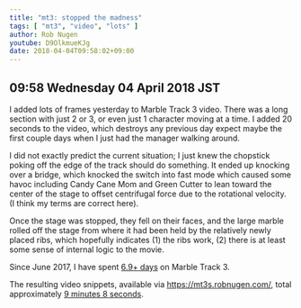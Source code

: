 ```yaml
---
title: "mt3: stopped the madness"
tags: [ "mt3", "video", "lots" ]
author: Rob Nugen
youtube: D9OlkmueKJg
date: 2018-04-04T09:58:02+09:00
---
```


## 09:58 Wednesday 04 April 2018 JST

I added lots of frames yesterday to Marble Track 3 video.  There was a
long section with just 2 or 3, or even just 1 character moving at a
time. I added 20 seconds to the video, which destroys any previous day
expect maybe the first couple days when I just had the manager walking
around.

I did not exactly predict the current situation; I just knew the
chopstick poking off the edge of the track should do something.  It
ended up knocking over a bridge, which knocked the switch into fast
mode which caused some havoc including Candy Cane Mom and Green Cutter
to lean toward the center of the stage to offset centrifugal force
due to the rotational velocity.  (I think my terms are correct here).

Once the stage was stopped, they fell on their faces, and the large
marble rolled off the stage from where it had been held by the
relatively newly placed ribs, which hopefully indicates (1) the ribs
work, (2) there is at least some sense of internal logic to the movie.

Since June 2017, I have spent
[6.9+ days](
http://grun1.com/utils/timeCalc.html?t1=4:14:42&c1=June%202017%204:14:42&t2=10:16:10&c2=July%202017%2010:16:10&t3=26:12:06&c3=Aug%202017%2026:12:06&t4=29:46:54&c4=Sep%202017%2029:46:54&t5=14:55:11&c5=Oct%202017%2014:55:11&t6=29:39:56&c6=Nov%202017%2029:39:56&t7=6:02:28&c7=Dec%202017%206:02:28&t8=18:05:28&c8=Jan%202018%2018:05:28&t9=10:24:08&c9=Feb%202018%2010:24:08&t10=14:24:04&c10=Mar%202018%2014:24:04&t11=1:43:41&c11=2%20Apr%202018&mode=0&fs3=1&ft2=1&f3t1=1&f4t0=1&d=:&o10=1&fps=
) on Marble Track 3.

The resulting video snippets, available via
https://mt3s.robnugen.com/, total approximately [9 minutes 8 seconds](
http://grun1.com/utils/timeCalc.html?t1=1:08&c1=skeleton%20arrives&t2=1:40&c2=oops%20after%20drawing%20circle%20on%20stage&t3=1:31&c3=attached%20bearing%20to%20stage&t4=2:03&c4=big%20curve%20ball&t5=1:57&c5=look%20at%20me&t6=0:49&c6=stopped%20the%20madness&mode=0&fs3=1&ft2=1&f3t1=1&f4t0=1&d=:&o1=1&fps=
).


